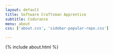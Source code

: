 ```yaml
---
layout: default 
title: Software Craftsman Apprentice
subtitle: Codurance
menu: about
css: ['about.css', 'sidebar-popular-repo.css']

---
```


{% include about.html %}
